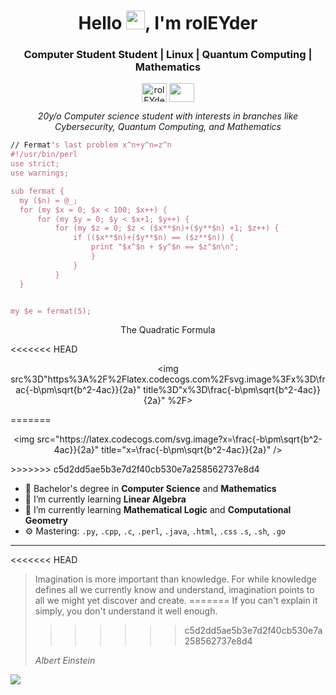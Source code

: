 

<h1 align="center"> Hello <img src="https://raw.githubusercontent.com/RolEYder/RolEYder/master/Hello!.gif" width="30px">, I'm rolEYder</h1>
<p align="center">
<h3 align="center">Computer Student Student | Linux | Quantum Computing | Mathematics</h3>
</p>
<p align="center">
<a href="https://www.linkedin.com/in/rogger-garc%C3%ADa-d%C3%ADaz-5100a41b1/" target="blank"><img align="center" src="https://cdn.jsdelivr.net/npm/simple-icons@3.0.1/icons/linkedin.svg" alt="rolEYder" height="30" width="40" /></a>
	<a href = "mailto: roggergarciadiaz@gmail.com"><img align="center" src="https://simpleicons.org/icons/gmail.svg" height="30" width="40" /></a>
</p>
<p align="center">
  <em>
  20y/o Computer science student with interests in branches like Cybersecurity, Quantum Computing, and Mathematics
  </em> 
  <br>
</p>


  ```perl
// Fermat's last problem x^n+y^n=z^n
#!/usr/bin/perl
use strict;
use warnings;

sub fermat {
	my ($n) = @_;
	for (my $x = 0; $x < 100; $x++) {
		for (my $y = 0; $y < $x+1; $y++) {
			for (my $z = 0; $z < ($x**$n)+($y**$n) +1; $z++) {
				if (($x**$n)+($y**$n) == ($z**$n)) {
					print "$x^$n + $y^$n == $z^$n\n";		
					}
				}
			} 
	}


my $e = fermat(5);


```
<p align="center">The Quadratic Formula</p>
<<<<<<< HEAD
<p align="center">&lt;img src%3D&quot;https%3A%2F%2Flatex.codecogs.com%2Fsvg.image%3Fx%3D\frac{-b\pm\sqrt{b^2-4ac}}{2a}&quot; title%3D&quot;x%3D\frac{-b\pm\sqrt{b^2-4ac}}{2a}&quot; %2F&gt;</p>
=======
<p align="center">&lt;img src&#x3D;&quot;https:&#x2F;&#x2F;latex.codecogs.com&#x2F;svg.image?x&#x3D;\frac{-b\pm\sqrt{b^2-4ac}}{2a}&quot; title&#x3D;&quot;x&#x3D;\frac{-b\pm\sqrt{b^2-4ac}}{2a}&quot; &#x2F;&gt;</p>
>>>>>>> c5d2dd5ae5b3e7d2f40cb530e7a258562737e8d4


- 🔭 Bachelor's degree in **Computer Science**  and **Mathematics**
- 🌱 I’m currently learning **Linear Algebra** 
- 🌱 I’m currently learning **Mathematical Logic** and **Computational Geometry**
- ⚙️ Mastering: `.py`, `.cpp`, `.c`, `.perl`, `.java`, `.html`, `.css`  `.s`, `.sh`, `.go`

------------
<<<<<<< HEAD
> Imagination is more important than knowledge. For while knowledge defines all we currently know and understand, imagination points to all we might yet discover and create.
=======
> If you can&#39;t explain it simply, you don&#39;t understand it well enough.
>>>>>>> c5d2dd5ae5b3e7d2f40cb530e7a258562737e8d4
>
> *Albert Einstein*

<a align="center"><img src="https://github.com/RolEYder/RolEYder/actions/workflows/main.yaml/badge.svg" /></p>
